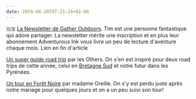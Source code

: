 ```yaml
---
date: 2019-04-28T07:23:24+02:00
---
```


🇬🇧 [La Newsletter de Gather Outdoors](https://mailchi.mp/gatheroutdoors/did-you-notice-the-difference). Tim est une personne fantastique qui adore partager. La newsletter mérite une inscription et en plus leur abonnement Adventurous Ink vous livre un peu de lecture d'aventure chaque mois. Lien en fin d'article

[Un super guide road trip](http://www.lesothers.com/guide-5-plus-beaux-road-trips-de-france/) par les Others. On s'en est inspiré pour deux road trips de cette année, celui en [Bretagne Sud](https://yannickschutz.com/bretagne-sud-part-1) et notre futur dans les Pyrénées.

[Un tour en Forêt Noire](https://www.madame-oreille.com/allemagne-bonnes-adresses-foret-noire-famille/) par madame Oreille. On s'y est perdu juste après notre mariage pour quelques jours et on a un peu suivi son tour!
